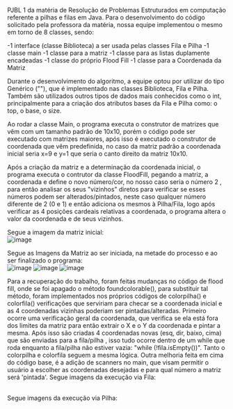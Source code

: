 PJBL 1 da matéria de Resolução de Problemas Estruturados em computação referente a pilhas e filas em Java.
Para o desenvolvimento do código solicitado pela professora da matéria, nossa equipe implementou o mesmo em torno de 8 classes, sendo:

-1 interface (classe Biblioteca) a ser usada pelas classes Fila e Pilha
-1 classe main
-1 classe para a matriz 
-1 classe para as listas duplamente encadeadas 
-1 classe do próprio Flood Fill
-1 classe para a Coordenada da Matriz

Durante o desenvolvimento do algoritmo, a equipe optou por utilizar do tipo Genérico ("<T>"), que é implementado nas classes Biblioteca, Fila e Pilha. Também são utilizados outros tipos de dados mais conhecidos como o int, principalmente para a criação dos atributos bases da Fila e Pilha como: o top, o base, o size.

Ao rodar a classe Main, o programa executa o construtor de matrizes que vêm com um tamanho padrão de 10x10, porém o código pode ser executado com matrizes maiores, após isso é executado o construtor de coordenada que vêm predefinida, no caso da matriz padrão a coordenada inicial seria x=9 e y=1 que seria o canto direito da matriz 10x10.

Após a criação da matriz e a determinação da coordenada inicial, o programa executa o contrutor da classe FloodFill, pegando a matriz, a coordenada e define o novo número/cor, no nosso caso seria o número 2 , para então analisar os seus "vizinhos" diretos para verificar se esses números podem ser alterados/pintados, neste caso qualquer número diferente de 2 (0 e 1) e então adiciona os mesmos à Pilha/Fila, logo após verificar as 4 posições cardeais relativas a coordenada, o programa altera o valor da coordenada e de seus vizinhos.

Segue a imagem da matriz inicial:
<br />
![image](https://github.com/jgstressertrigo/Pilha-Fila/assets/111205291/6f184a4d-988c-4728-9c5b-bd6877f4a9a3)


Segue as Imagens da Matriz ao ser iniciada, na metade do processo e ao ser finalizado o programa:
<br />
![image](https://github.com/jgstressertrigo/Pilha-Fila/assets/111205291/232b53f8-db3c-47fc-acaa-97085820b474)
![image](https://github.com/jgstressertrigo/Pilha-Fila/assets/111205291/d8104c45-f97b-4166-adbc-ac5938180656)
![image](https://github.com/jgstressertrigo/Pilha-Fila/assets/111205291/992d7afd-e6ef-4a9e-88e7-ce495cf6a30a)

Para a recuperação do trabalho, foram feitas mudanças no código de flood fill, onde se foi apagado o método foundcolorable(), para substituir tal método, foram implementados nos próprios códigos de colorpilha() e colorfila() verificações que serviriam para checar se a coordenada inicial e as 4 coordenadas vizinhas poderiam ser pintadas/alteradas. Primeiro ocorre uma verificação geral da coordenada, que verifica se ela está fora dos limites da matriz para então extrair o X e o Y da coordenada e pintar a mesma. Após isso são criadas 4 coordenadas novas (esq, dir, baixo, cima) que são enviadas para a fila/pilha , isso tudo ocorre dentro de um while que roda enquanto a fila/pilha não estiver vazia: "while (!fila.isEmpty())". Tanto o colorpilha e colorfila seguem a mesma lógica.
Outra melhoria feita em cima do código base, é a adição de scanners no main, que visam permitir o usuário a escolher as coordenadas desejadas e para qual número a matriz será 'pintada'.
Segue imagens da execução via Fila:
<br />

<br />
Segue imagens da execução via Pilha:
<br />

<br />

